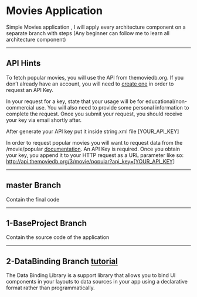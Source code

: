# Movies Application

Simple Movies application , I will apply every architecture component on a separate branch with steps
(Any beginner can follow me to learn all architecture component)

-----------------------

##  API Hints

To fetch popular movies, you will use the API from themoviedb.org.
If you don’t already have an account, you will need to [create one](https://www.themoviedb.org/account/signup) in order to request an API Key. 
   
In your request for a key, state that your usage will be for educational/non-commercial use. You will also need to provide some personal information to complete the request. Once you submit your request, you should receive your key via email shortly after.

After generate your API key put it inside string.xml file 
<string name="api_key" translatable="false">[YOUR_API_KEY]</string>
    
In order to request popular movies you will want to request data from the /movie/popular [documentation](https://developers.themoviedb.org/3/discover/movie-discover). An API Key is required.
Once you obtain your key, you append it to your HTTP request as a URL parameter like so:
http://api.themoviedb.org/3/movie/popular?api_key=[YOUR_API_KEY]

--------------------------------

##   master Branch 

Contain the final code

--------------------------------

##   1-BaseProject Branch

Contain the source code of the application 

--------------------------------

##   2-DataBinding Branch [tutorial](https://developer.android.com/topic/libraries/data-binding)

The Data Binding Library is a support library that allows you to bind UI components in your layouts to data sources in your app using a declarative format rather than programmatically.





   
